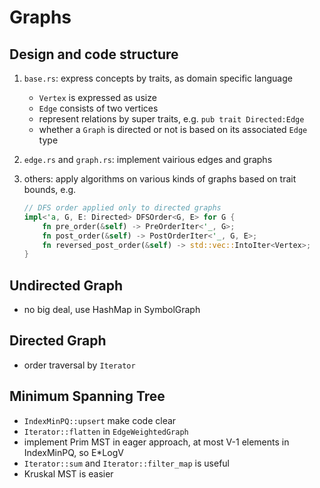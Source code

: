 # Graphs

## Design and code structure
  1. `base.rs`: express concepts by traits, as domain specific language
      - `Vertex` is expressed as usize
      - `Edge` consists of two vertices
      - represent relations by super traits, e.g. `pub trait Directed:Edge`
      - whether a `Graph` is directed or not is based on its associated `Edge` type

  1. `edge.rs` and `graph.rs`: implement vairious edges and graphs
  1. others: apply algorithms on various kinds of graphs based on trait bounds, e.g.
      ``` rust
      // DFS order applied only to directed graphs
      impl<'a, G, E: Directed> DFSOrder<G, E> for G {
          fn pre_order(&self) -> PreOrderIter<'_, G>;
          fn post_order(&self) -> PostOrderIter<'_, G, E>;
          fn reversed_post_order(&self) -> std::vec::IntoIter<Vertex>;
      }
      ```

## Undirected Graph
- no big deal, use HashMap in SymbolGraph

## Directed Graph
- order traversal by `Iterator`

## Minimum Spanning Tree
- `IndexMinPQ::upsert` make code clear
- `Iterator::flatten` in `EdgeWeightedGraph`
- implement Prim MST in eager approach, at most V-1 elements in IndexMinPQ, so E*LogV
- `Iterator::sum` and `Iterator::filter_map` is useful
- Kruskal MST is easier
